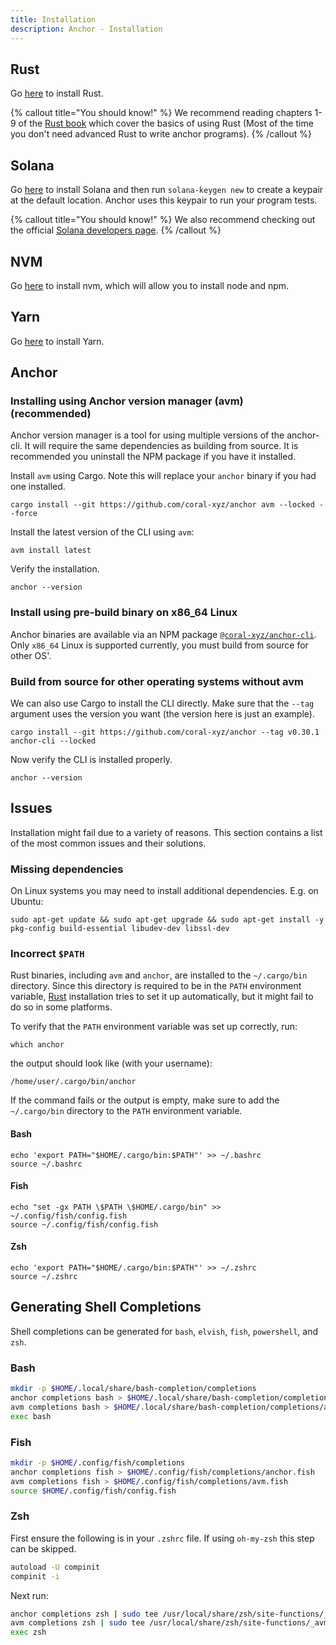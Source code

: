 ```yaml
---
title: Installation
description: Anchor - Installation
---
```


## Rust

Go [here](https://www.rust-lang.org/tools/install) to install Rust.

{% callout title="You should know!" %}
We recommend reading chapters 1-9 of the [Rust book](https://doc.rust-lang.org/book/title-page.html) which cover the basics of using Rust (Most of the time you don't need advanced Rust to write anchor programs).
{% /callout %}

## Solana

Go [here](https://docs.solana.com/cli/install-solana-cli-tools) to install Solana and then run `solana-keygen new` to create a keypair at the default location. Anchor uses this keypair to run your program tests.

{% callout title="You should know!" %}
We also recommend checking out the official [Solana developers page](https://solana.com/developers).
{% /callout %}

## NVM

Go [here](https://www.freecodecamp.org/news/node-version-manager-nvm-install-guide/) to install nvm, which will allow you to install node and npm.

## Yarn

Go [here](https://yarnpkg.com/getting-started/install) to install Yarn.

## Anchor

### Installing using Anchor version manager (avm) (recommended)

Anchor version manager is a tool for using multiple versions of the anchor-cli. It will require the same dependencies as building from source. It is recommended you uninstall the NPM package if you have it installed.

Install `avm` using Cargo. Note this will replace your `anchor` binary if you had one installed.

```shell
cargo install --git https://github.com/coral-xyz/anchor avm --locked --force
```

Install the latest version of the CLI using `avm`:

```shell
avm install latest
```

Verify the installation.

```shell
anchor --version
```

### Install using pre-build binary on x86_64 Linux

Anchor binaries are available via an NPM package [`@coral-xyz/anchor-cli`](https://www.npmjs.com/package/@coral-xyz/anchor-cli). Only `x86_64` Linux is supported currently, you must build from source for other OS'.

### Build from source for other operating systems without avm

We can also use Cargo to install the CLI directly. Make sure that the `--tag` argument uses the version you want (the version here is just an example).

```shell
cargo install --git https://github.com/coral-xyz/anchor --tag v0.30.1 anchor-cli --locked
```

Now verify the CLI is installed properly.

```shell
anchor --version
```

## Issues

Installation might fail due to a variety of reasons. This section contains a list of the most common issues and their solutions.

### Missing dependencies

On Linux systems you may need to install additional dependencies. E.g. on Ubuntu:

```shell
sudo apt-get update && sudo apt-get upgrade && sudo apt-get install -y pkg-config build-essential libudev-dev libssl-dev
```

### Incorrect `$PATH`

Rust binaries, including `avm` and `anchor`, are installed to the `~/.cargo/bin` directory. Since this directory is required to be in the `PATH` environment variable, [Rust](#rust) installation tries to set it up automatically, but it might fail to do so in some platforms.

To verify that the `PATH` environment variable was set up correctly, run:

```shell
which anchor
```

the output should look like (with your username):

```
/home/user/.cargo/bin/anchor
```

If the command fails or the output is empty, make sure to add the `~/.cargo/bin` directory to the `PATH` environment variable.

#### Bash

```shell
echo 'export PATH="$HOME/.cargo/bin:$PATH"' >> ~/.bashrc
source ~/.bashrc
```

#### Fish

```shell
echo "set -gx PATH \$PATH \$HOME/.cargo/bin" >> ~/.config/fish/config.fish
source ~/.config/fish/config.fish
```

#### Zsh

```shell
echo 'export PATH="$HOME/.cargo/bin:$PATH"' >> ~/.zshrc
source ~/.zshrc
```

## Generating Shell Completions

Shell completions can be generated for `bash`, `elvish`, `fish`, `powershell`, and `zsh`.

### Bash

```bash
mkdir -p $HOME/.local/share/bash-completion/completions
anchor completions bash > $HOME/.local/share/bash-completion/completions/anchor
avm completions bash > $HOME/.local/share/bash-completion/completions/avm
exec bash
```

### Fish

```bash
mkdir -p $HOME/.config/fish/completions
anchor completions fish > $HOME/.config/fish/completions/anchor.fish
avm completions fish > $HOME/.config/fish/completions/avm.fish
source $HOME/.config/fish/config.fish
```

### Zsh

First ensure the following is in your `.zshrc` file. If using `oh-my-zsh` this step can be skipped.

```bash
autoload -U compinit
compinit -i
```

Next run:

```bash
anchor completions zsh | sudo tee /usr/local/share/zsh/site-functions/_anchor
avm completions zsh | sudo tee /usr/local/share/zsh/site-functions/_avm
exec zsh
```
